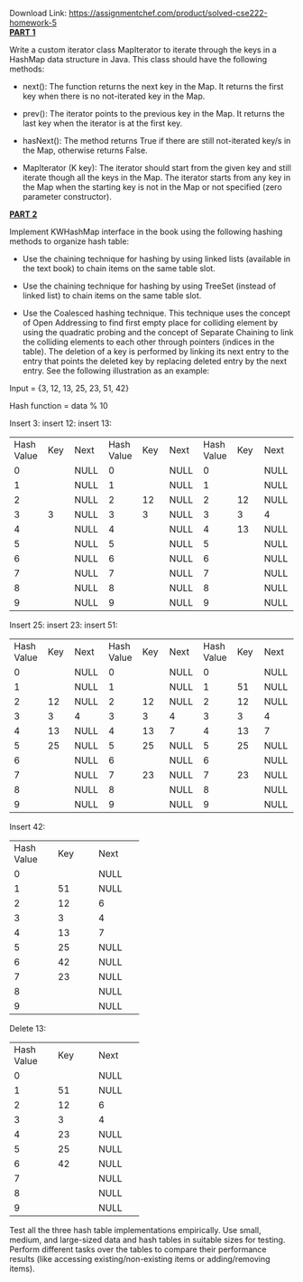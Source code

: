 Download Link: https://assignmentchef.com/product/solved-cse222-homework-5
<br>
<strong><u>PART 1 </u></strong>

Write a custom iterator class MapIterator to iterate through the keys in a HashMap data structure in Java. This class should have the following methods:

<ul>

 <li>next(): The function returns the next key in the Map. It returns the first key when there is no not-iterated key in the Map.</li>

</ul>




<ul>

 <li>prev(): The iterator points to the previous key in the Map. It returns the last key when the iterator is at the first key.</li>

</ul>




<ul>

 <li>hasNext(): The method returns True if there are still not-iterated key/s in the Map, otherwise returns False.</li>

</ul>




<ul>

 <li>MapIterator (K key): The iterator should start from the given key and still iterate though all the keys in the Map. The iterator starts from any key in the Map when the starting key is not in the Map or not specified (zero parameter constructor).</li>

</ul>

<strong> </strong>

<strong><u>PART 2 </u></strong>

Implement KWHashMap interface in the book using the following hashing methods to organize hash table:

<ul>

 <li>Use the chaining technique for hashing by using linked lists (available in the text book) to chain items on the same table slot.</li>

</ul>




<ul>

 <li>Use the chaining technique for hashing by using TreeSet (instead of linked list) to chain items on the same table slot.</li>

</ul>




<ul>

 <li>Use the Coalesced hashing technique. This technique uses the concept of Open Addressing to find first empty place for colliding element by using the quadratic probing and the concept of Separate Chaining to link the colliding elements to each other through pointers (indices in the table). The deletion of a key is performed by linking its next entry to the entry that points the deleted key by replacing deleted entry by the next entry. See the following illustration as an example:</li>

</ul>

Input = {3, 12, 13, 25, 23, 51, 42}

Hash function = data % 10

Insert 3:                                                   insert 12:                                          insert 13:

<table width="553">

 <tbody>

  <tr>

   <td width="62">Hash Value</td>

   <td width="56">Key</td>

   <td width="64">Next</td>

   <td width="62">Hash Value</td>

   <td width="62">Key</td>

   <td width="62">Next</td>

   <td width="62">Hash Value</td>

   <td width="62">Key</td>

   <td width="62">Next</td>

  </tr>

  <tr>

   <td width="62">0</td>

   <td width="56"> </td>

   <td width="64">NULL</td>

   <td width="62">0</td>

   <td width="62"> </td>

   <td width="62">NULL</td>

   <td width="62">0</td>

   <td width="62"> </td>

   <td width="62">NULL</td>

  </tr>

  <tr>

   <td width="62">1</td>

   <td width="56"> </td>

   <td width="64">NULL</td>

   <td width="62">1</td>

   <td width="62"> </td>

   <td width="62">NULL</td>

   <td width="62">1</td>

   <td width="62"> </td>

   <td width="62">NULL</td>

  </tr>

  <tr>

   <td width="62">2</td>

   <td width="56"> </td>

   <td width="64">NULL</td>

   <td width="62">2</td>

   <td width="62">12</td>

   <td width="62">NULL</td>

   <td width="62">2</td>

   <td width="62">12</td>

   <td width="62">NULL</td>

  </tr>

  <tr>

   <td width="62">3</td>

   <td width="56">3</td>

   <td width="64">NULL</td>

   <td width="62">3</td>

   <td width="62">3</td>

   <td width="62">NULL</td>

   <td width="62">3</td>

   <td width="62">3</td>

   <td width="62">4</td>

  </tr>

  <tr>

   <td width="62">4</td>

   <td width="56"> </td>

   <td width="64">NULL</td>

   <td width="62">4</td>

   <td width="62"> </td>

   <td width="62">NULL</td>

   <td width="62">4</td>

   <td width="62">13</td>

   <td width="62">NULL</td>

  </tr>

  <tr>

   <td width="62">5</td>

   <td width="56"> </td>

   <td width="64">NULL</td>

   <td width="62">5</td>

   <td width="62"> </td>

   <td width="62">NULL</td>

   <td width="62">5</td>

   <td width="62"> </td>

   <td width="62">NULL</td>

  </tr>

  <tr>

   <td width="62">6</td>

   <td width="56"> </td>

   <td width="64">NULL</td>

   <td width="62">6</td>

   <td width="62"> </td>

   <td width="62">NULL</td>

   <td width="62">6</td>

   <td width="62"> </td>

   <td width="62">NULL</td>

  </tr>

  <tr>

   <td width="62">7</td>

   <td width="56"> </td>

   <td width="64">NULL</td>

   <td width="62">7</td>

   <td width="62"> </td>

   <td width="62">NULL</td>

   <td width="62">7</td>

   <td width="62"> </td>

   <td width="62">NULL</td>

  </tr>

  <tr>

   <td width="62">8</td>

   <td width="56"> </td>

   <td width="64">NULL</td>

   <td width="62">8</td>

   <td width="62"> </td>

   <td width="62">NULL</td>

   <td width="62">8</td>

   <td width="62"> </td>

   <td width="62">NULL</td>

  </tr>

  <tr>

   <td width="62">9</td>

   <td width="56"> </td>

   <td width="64">NULL</td>

   <td width="62">9</td>

   <td width="62"> </td>

   <td width="62">NULL</td>

   <td width="62">9</td>

   <td width="62"> </td>

   <td width="62">NULL</td>

  </tr>

 </tbody>

</table>




Insert 25:                                                 insert 23:                                          insert 51:

<table width="553">

 <tbody>

  <tr>

   <td width="62">Hash Value</td>

   <td width="56">Key</td>

   <td width="64">Next</td>

   <td width="62">Hash Value</td>

   <td width="62">Key</td>

   <td width="62">Next</td>

   <td width="62">Hash Value</td>

   <td width="62">Key</td>

   <td width="62">Next</td>

  </tr>

  <tr>

   <td width="62">0</td>

   <td width="56"> </td>

   <td width="64">NULL</td>

   <td width="62">0</td>

   <td width="62"> </td>

   <td width="62">NULL</td>

   <td width="62">0</td>

   <td width="62"> </td>

   <td width="62">NULL</td>

  </tr>

  <tr>

   <td width="62">1</td>

   <td width="56"> </td>

   <td width="64">NULL</td>

   <td width="62">1</td>

   <td width="62"> </td>

   <td width="62">NULL</td>

   <td width="62">1</td>

   <td width="62">51</td>

   <td width="62">NULL</td>

  </tr>

  <tr>

   <td width="62">2</td>

   <td width="56">12</td>

   <td width="64">NULL</td>

   <td width="62">2</td>

   <td width="62">12</td>

   <td width="62">NULL</td>

   <td width="62">2</td>

   <td width="62">12</td>

   <td width="62">NULL</td>

  </tr>

  <tr>

   <td width="62">3</td>

   <td width="56">3</td>

   <td width="64">4</td>

   <td width="62">3</td>

   <td width="62">3</td>

   <td width="62">4</td>

   <td width="62">3</td>

   <td width="62">3</td>

   <td width="62">4</td>

  </tr>

  <tr>

   <td width="62">4</td>

   <td width="56">13</td>

   <td width="64">NULL</td>

   <td width="62">4</td>

   <td width="62">13</td>

   <td width="62">7</td>

   <td width="62">4</td>

   <td width="62">13</td>

   <td width="62">7</td>

  </tr>

  <tr>

   <td width="62">5</td>

   <td width="56">25</td>

   <td width="64">NULL</td>

   <td width="62">5</td>

   <td width="62">25</td>

   <td width="62">NULL</td>

   <td width="62">5</td>

   <td width="62">25</td>

   <td width="62">NULL</td>

  </tr>

  <tr>

   <td width="62">6</td>

   <td width="56"> </td>

   <td width="64">NULL</td>

   <td width="62">6</td>

   <td width="62"> </td>

   <td width="62">NULL</td>

   <td width="62">6</td>

   <td width="62"> </td>

   <td width="62">NULL</td>

  </tr>

  <tr>

   <td width="62">7</td>

   <td width="56"> </td>

   <td width="64">NULL</td>

   <td width="62">7</td>

   <td width="62">23</td>

   <td width="62">NULL</td>

   <td width="62">7</td>

   <td width="62">23</td>

   <td width="62">NULL</td>

  </tr>

  <tr>

   <td width="62">8</td>

   <td width="56"> </td>

   <td width="64">NULL</td>

   <td width="62">8</td>

   <td width="62"> </td>

   <td width="62">NULL</td>

   <td width="62">8</td>

   <td width="62"> </td>

   <td width="62">NULL</td>

  </tr>

  <tr>

   <td width="62">9</td>

   <td width="56"> </td>

   <td width="64">NULL</td>

   <td width="62">9</td>

   <td width="62"> </td>

   <td width="62">NULL</td>

   <td width="62">9</td>

   <td width="62"> </td>

   <td width="62">NULL</td>

  </tr>

 </tbody>

</table>













Insert 42:

<table width="182">

 <tbody>

  <tr>

   <td width="62">Hash Value</td>

   <td width="56">Key</td>

   <td width="64">Next</td>

  </tr>

  <tr>

   <td width="62">0</td>

   <td width="56"> </td>

   <td width="64">NULL</td>

  </tr>

  <tr>

   <td width="62">1</td>

   <td width="56">51</td>

   <td width="64">NULL</td>

  </tr>

  <tr>

   <td width="62">2</td>

   <td width="56">12</td>

   <td width="64">6</td>

  </tr>

  <tr>

   <td width="62">3</td>

   <td width="56">3</td>

   <td width="64">4</td>

  </tr>

  <tr>

   <td width="62">4</td>

   <td width="56">13</td>

   <td width="64">7</td>

  </tr>

  <tr>

   <td width="62">5</td>

   <td width="56">25</td>

   <td width="64">NULL</td>

  </tr>

  <tr>

   <td width="62">6</td>

   <td width="56">42</td>

   <td width="64">NULL</td>

  </tr>

  <tr>

   <td width="62">7</td>

   <td width="56">23</td>

   <td width="64">NULL</td>

  </tr>

  <tr>

   <td width="62">8</td>

   <td width="56"> </td>

   <td width="64">NULL</td>

  </tr>

  <tr>

   <td width="62">9</td>

   <td width="56"> </td>

   <td width="64">NULL</td>

  </tr>

 </tbody>

</table>




Delete 13:

<table width="182">

 <tbody>

  <tr>

   <td width="62">Hash Value</td>

   <td width="56">Key</td>

   <td width="64">Next</td>

  </tr>

  <tr>

   <td width="62">0</td>

   <td width="56"> </td>

   <td width="64">NULL</td>

  </tr>

  <tr>

   <td width="62">1</td>

   <td width="56">51</td>

   <td width="64">NULL</td>

  </tr>

  <tr>

   <td width="62">2</td>

   <td width="56">12</td>

   <td width="64">6</td>

  </tr>

  <tr>

   <td width="62">3</td>

   <td width="56">3</td>

   <td width="64">4</td>

  </tr>

  <tr>

   <td width="62">4</td>

   <td width="56">23</td>

   <td width="64">NULL</td>

  </tr>

  <tr>

   <td width="62">5</td>

   <td width="56">25</td>

   <td width="64">NULL</td>

  </tr>

  <tr>

   <td width="62">6</td>

   <td width="56">42</td>

   <td width="64">NULL</td>

  </tr>

  <tr>

   <td width="62">7</td>

   <td width="56"> </td>

   <td width="64">NULL</td>

  </tr>

  <tr>

   <td width="62">8</td>

   <td width="56"> </td>

   <td width="64">NULL</td>

  </tr>

  <tr>

   <td width="62">9</td>

   <td width="56"> </td>

   <td width="64">NULL</td>

  </tr>

 </tbody>

</table>




Test all the three hash table implementations empirically. Use small, medium, and large-sized data and hash tables in suitable sizes for testing. Perform different tasks over the tables to compare their performance results (like accessing existing/non-existing items or adding/removing items).